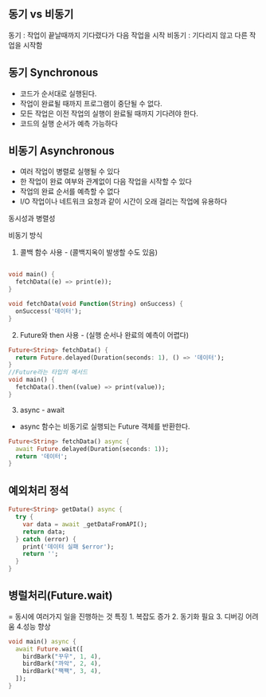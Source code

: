 ## 동기 vs 비동기

동기 : 작업이 끝날때까지 기다렸다가 다음 작업을 시작
비동기 : 기다리지 않고 다른 작업을 시작함

## 동기 Synchronous

* 코드가 순서대로 실행된다.
* 작업이 완료될 때까지 프로그램이 중단될 수 없다.
* 모든 작업은 이전 작업의 실행이 완료될 때까지 기다려야 한다.
* 코드의 실행 순서가 예측 가능하다

## 비동기 Asynchronous

* 여러 작업이 병렬로 실행될 수 있다
* 한 작업이 완료 여부와 관계없이 다음 작업을 시작할 수 있다
* 작업의 완료 순서를 예측할 수 없다
* I/O 작업이나 네트워크 요청과 같이 시간이 오래 걸리는 작업에 유용하다

동시성과 병렬성

비동기 방식

1. 콜백 함수 사용 - (콜백지옥이 발생할 수도 있음)

```dart

void main() {
  fetchData((e) => print(e));
}

void fetchData(void Function(String) onSuccess) {
  onSuccess('데이터');
}
```

2. Future와 then 사용 - (실행 순서나 완료의 예측이 어렵다)

```dart
Future<String> fetchData() {
  return Future.delayed(Duration(seconds: 1), () => '데이터');
}
//Future라는 타입의 메서드
void main() {
  fetchData().then((value) => print(value));
}
```

3. async - await

- async 함수는 비동기로 실행되는 Future 객체를 반환한다.

```dart
Future<String> fetchData() async {
  await Future.delayed(Duration(seconds: 1));
  return '데이터';
}
```

## 예외처리 정석

```dart
Future<String> getData() async {
  try {
    var data = await _getDataFromAPI();
    return data;
  } catch (error) {
    print('데이터 실패 $error');
    return '';
  }
}
```

## 병럴처리(Future.wait)

= 동시에 여러가지 일을 진행하는 것
특징 1. 복잡도 증가 2. 동기화 필요 3. 디버깅 어려움 4.성능 향상

```dart
void main() async {
  await Future.wait([
    birdBark("꾸우", 1, 4),
    birdBark("까악", 2, 4),
    birdBark("짹짹", 3, 4),
  ]);
}

```